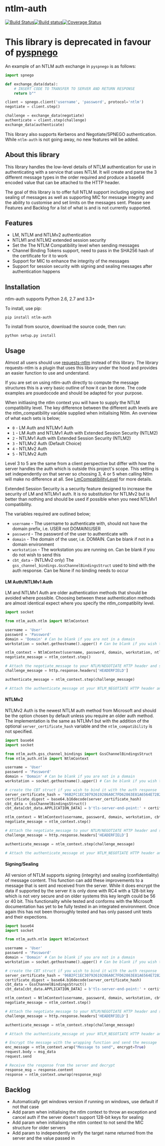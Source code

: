 ntlm-auth
=========
[![Build Status](https://travis-ci.org/jborean93/ntlm-auth.svg?branch=master)](https://travis-ci.org/jborean93/ntlm-auth)[![Build status](https://ci.appveyor.com/api/projects/status/osvvfgmhfk4anvu0/branch/master?svg=true)](https://ci.appveyor.com/project/jborean93/ntlm-auth/branch/master)[![Coverage Status](https://coveralls.io/repos/github/jborean93/ntlm-auth/badge.svg?branch=master)](https://coveralls.io/github/jborean93/ntlm-auth?branch=master)

# This library is deprecated in favour of [pyspnego](https://github.com/jborean93/pyspnego)

An example of an NTLM auth exchange in `pyspnego` is as follows:

```python
import spnego

def exchange_data(data):
    # INSERT CODE TO TRANSFER TO SERVER AND RETURN RESPONSE
    return b""

client = spnego.client('username', 'password', protocol='ntlm')
negotiate = client.step()

challenge = exchange_data(negotiate)
authenticate = client.step(challenge)
exchange_data(authenticate)
```

This library also supports Kerberos and Negotiate/SPNEGO authentication. While `ntlm-auth` is not going away, no new features will be added.

About this library
------------------

This library handles the low-level details of NTLM authentication for use in authenticating with a service that uses NTLM. It will create and parse the 3 different message types in the order required and produce a base64 encoded value that can be attached to the HTTP header.

The goal of this library is to offer full NTLM support including signing and sealing of messages as well as supporting MIC for message integrity and the ability to customise and set limits on the messages sent. Please see Features and Backlog for a list of what is and is not currently supported.

Features
--------
* LM, NTLM and NTLMv2 authentication
* NTLM1 and NTLM2 extended session security
* Set the The NTLM Compatibility level when sending messages
* Channel Binding Tokens support, need to pass in the SHA256 hash of the certificate for it to work
* Support for MIC to enhance the integrity of the messages
* Support for session security with signing and sealing messages after authentication happens

Installation
------------

ntlm-auth supports Python 2.6, 2.7 and 3.3+

To install, use pip:

    pip install ntlm-auth

To install from source, download the source code, then run:

    python setup.py install
    
Usage
------------

Almost all users should use [requests-ntlm](https://github.com/requests/requests-ntlm) instead of this library. The library requests-ntlm is a plugin that uses this library under the hood and provides an easier function to use and understand.

If you are set on using ntlm-auth directly to compute the message structures this is a very basic outline of how it can be done. The code examples are psuedocode and should be adapted for your purpose.

When initliasing the ntlm context you will have to supply the NTLM compatibility level. The key difference between the different auth levels are the ntlm_compatibility variable supplied when initialising Ntlm. An overview of what each sets is below;
* `0` - LM Auth and NTLMv1 Auth
* `1` - LM Auth and NTLMv1 Auth with Extended Session Security (NTLM2)
* `2` - NTLMv1 Auth with Extended Session Security (NTLM2)
* `3` - NTLMv2 Auth (Default Choice)
* `4` - NTLMv2 Auth
* `5` - NTLMv2 Auth

Level 3 to 5 are the same from a client perspective but differ with how the server handles the auth which is outside this project's scope. This setting is set independently on that server so choosing 3, 4 or 5 when calling Ntlm will make no difference at all. See [LmCompatibilityLevel](https://technet.microsoft.com/en-us/library/cc960646.aspx) for more details.

Extended Session Security is a security feature designed to increase the security of LM and NTLMv1 auth. It is no substitution for NTLMv2 but is better than nothing and should be used if possible when you need NTLMv1 compatibility.

The variables required are outlined below;
* `username` - The username to authenticate with, should not have the domain prefix, i.e. USER not DOMAIN\\USER
* `password` - The password of the user to authenticate with
* `domain` - The domain of the user, i.e. DOMAIN. Can be blank if not in a domain environment
* `workstation` - The workstation you are running on. Can be blank if you do not wish to send this
* `cbt_data` - (NTLMv2 only) The `gss_channel_bindings.GssChannelBindingsStruct` used to bind with the auth response. Can be None if no binding needs to occur


#### LM Auth/NTLMv1 Auth

LM and NTLMv1 Auth are older authentication methods that should be avoided where possible. Choosing between these authentication methods are almost identical expect where you specify the ntlm_compatiblity level.

```python
import socket

from ntlm_auth.ntlm import NtlmContext

username = 'User'
password = 'Password'
domain = 'Domain' # Can be blank if you are not in a domain
workstation = socket.gethostname().upper() # Can be blank if you wish to not send this info

ntlm_context = NtlmContext(username, password, domain, workstation, ntlm_compatibility=0) # Put the ntlm_compatibility level here, 0-2 for LM Auth/NTLMv1 Auth
negotiate_message = ntlm_context.step()

# Attach the negotiate_message to your NTLM/NEGOTIATE HTTP header and send to the server. Get the challenge response back from the server
challenge_message = http.response.headers['HEADERFIELD']

authenticate_message = ntlm_context.step(challenge_message)

# Attach the authenticate_message ot your NTLM_NEGOTIATE HTTP header and send to the server. You are now authenticated with NTLMv1
```

#### NTLMv2

NTLMv2 Auth is the newest NTLM auth method from Microsoft and should be the option chosen by default unless you require an older auth method. The implementation is the same as NTLMv1 but with the addition of the optional `server_certificate_hash` variable and the `ntlm_compatibility` is not specified.

```python
import base64
import socket

from ntlm_auth.gss_channel_bindings import GssChannelBindingsStruct
from ntlm_auth.ntlm import NtlmContext

username = 'User'
password = 'Password'
domain = 'Domain' # Can be blank if you are not in a domain
workstation = socket.gethostname().upper() # Can be blank if you wish to not send this info

# create the CBT struct if you wish to bind it with the auth response
server_certificate_hash = '96B2FC1EC30792619286A0C7FD62863E81A6564E72829CBC0A46F7B1D5D92A18'
certificate_digest = base64.b16decode(server_certificate_hash)
cbt_data = GssChannelBindingsStruct()
cbt_data[cbt_data.APPLICATION_DATA] = b'tls-server-end-point:' + certificate_digest

ntlm_context = NtlmContext(username, password, domain, workstation, cbt_data, ntlm_compatibility=3)
negotiate_message = ntlm_context.step()

# Attach the negotiate_message to your NTLM/NEGOTIATE HTTP header and send to the server. Get the challenge response back from the server
challenge_message = http.response.headers['HEADERFIELD']

authenticate_message = ntlm_context.step(challenge_message)

# Attach the authenticate_message ot your NTLM_NEGOTIATE HTTP header and send to the server. You are now authenticated with NTLMv1
```

#### Signing/Sealing

All version of NTLM supports signing (integrity) and sealing (confidentiality) of message content. This function can add these improvements to a message that is sent and received from the server. While it does encrypt the data if supported by the server it is only done with RC4 with a 128-bit key which is not very secure and on older systems this key length could be 56 or 40 bit. This functionality while tested and conforms with the Microsoft documentation has yet to be fully tested in an integrated environment. Once again this has not been thoroughly tested and has only passed unit tests and their expections.

```python
import base64
import socket

from ntlm_auth.ntlm import NtlmContext

username = 'User'
password = 'Password'
domain = 'Domain' # Can be blank if you are not in a domain
workstation = socket.gethostname().upper() # Can be blank if you wish to not send this info

# create the CBT struct if you wish to bind it with the auth response
server_certificate_hash = '96B2FC1EC30792619286A0C7FD62863E81A6564E72829CBC0A46F7B1D5D92A18'
certificate_digest = base64.b16decode(server_certificate_hash)
cbt_data = GssChannelBindingsStruct()
cbt_data[cbt_data.APPLICATION_DATA] = b'tls-server-end-point:' + certificate_digest

ntlm_context = NtlmContext(username, password, domain, workstation, cbt_data, ntlm_compatibility=3)
negotiate_message = ntlm_context.step()

# Attach the negotiate_message to your NTLM/NEGOTIATE HTTP header and send to the server. Get the challenge response back from the server
challenge_message = http.response.headers['HEADERFIELD']

authenticate_message = ntlm_context.step(challenge_message)

# Attach the authenticate_message ot your NTLM_NEGOTIATE HTTP header and send to the server. You are now authenticated with NTLMv1

# Encrypt the message with the wrapping function and send the message
enc_message = ntlm_context.wrap("Message to send", encrypt=True)
request.body = msg_data
request.send

# Receive the response from the server and decrypt
response_msg = response.content
response = ntlm_context.unwrap(response_msg)
```

Backlog
-------
* Automatically get windows version if running on windows, use default if not that case
* Add param when initialising the ntlm context to throw an exception and cancel auth if the server doesn't support 128-bit keys for sealing
* Add param when initialising the ntlm context to not send the MIC structure for older servers
* Add param to independently verify the target name returned from the server and the value passed in
